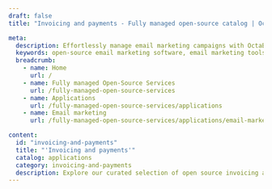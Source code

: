 ```yaml
---
draft: false
title: "Invoicing and payments - Fully managed open-source catalog | OctaByte.io"

meta:
  description: Effortlessly manage email marketing campaigns with OctaByte's open-source email marketing software and fully managed services.
  keywords: open-source email marketing software, email marketing tools, email automation, subscriber management, campaign analytics, managed email services, hassle-free email marketing, OctaByte email software, fully managed services, email software installation, email marketing backup.
  breadcrumb:
    - name: Home
      url: /
    - name: Fully managed Open-Source Services
      url: /fully-managed-open-source-services
    - name: Applications
      url: /fully-managed-open-source-services/applications
    - name: Email marketing
      url: /fully-managed-open-source-services/applications/email-marketing

content:
  id: "invoicing-and-payments"
  title: "'Invoicing and payments'"
  catalog: applications
  category: invoicing-and-payments
  description: Explore our curated selection of open source invoicing and payments software on OctaByte. We handle installation, backup, updates, support, and maintenance, ensuring a seamless financial management experience for your business.
---
```

